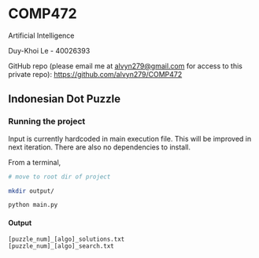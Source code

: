 # COMP472
Artificial Intelligence

Duy-Khoi Le - 40026393

GitHub repo (please email me at alvyn279@gmail.com for access to this private repo): https://github.com/alvyn279/COMP472

## Indonesian Dot Puzzle

### Running the project
Input is currently hardcoded in main execution file. This will be improved in next iteration.
There are also no dependencies to install.

From a terminal,
```sh
# move to root dir of project

mkdir output/

python main.py
```

#### Output

```
[puzzle_num]_[algo]_solutions.txt
[puzzle_num]_[algo]_search.txt
```

